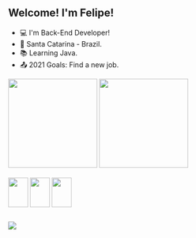 ## Welcome! I'm Felipe!            

- 💻 I'm Back-End Developer!
- 🏡 Santa Catarina - Brazil.
- 📚 Learning Java.
- 📤 2021 Goals: Find a new job.

<div>
   <a hrfe="https://github.com/felipe-apio-Souza/">
   <img height="180em" src="https://github-readme-stats.vercel.app/api?username=felipe-apio-Souza&show_icons=false&theme=dracula&include_all_commits-true&count_private=true" />
   <img height="180em" src="https://github-readme-stats.vercel.app/api/top-langs/?username=felipe-apio-Souza&layout=compact&langs_count=168there=dracula"  />
</div>

<div style="display: inline_block"><br>
   <img align="center" height="60" width="40" src="https://cdn.jsdelivr.net/gh/devicons/devicon/icons/java/java-original.svg" />
   <img align="center" height="60" width="40" src="https://cdn.jsdelivr.net/gh/devicons/devicon/icons/mysql/mysql-original.svg" />
   <img align="center" height="60" width="40" src="https://www.vectorlogo.zone/logos/postgresql/postgresql-icon.svg"
</div>
                                                                                                                    
##
                                                                                                                    
<div>
   <a hrfe="www.linkedin.com/in/felipe-apio-de-souza-952918190" target="_blank"><img src="https://img.shields.io/badge/LinkedIn-0077B5?style=for-the-badge&logo=linkedin&logoColor=white" target="_blank"></a>
</div>
